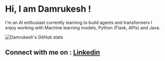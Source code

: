 
# Hi, I am Damrukesh !

I'm an AI enthusiast currently learning to build agents and transformers I enjoy working with Machine learning models, Python (Flask, APIs) and Java. 

![Damrukesh's GitHub stats](https://github-readme-stats.vercel.app/api?username=Damrukesh&show_icons=true&theme=transparent)


## Connect with me on : <a href="www.linkedin.com/in/damrukesh-daliparti-207a10259">Linkedin</a>
